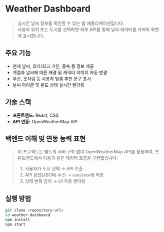 # Weather Dashboard

> 실시간 날씨 정보를 확인할 수 있는 웹 애플리케이션입니다.  
> 사용자 위치 또는 도시를 선택하면 외부 API를 통해 날씨 데이터를 가져와 화면에 표시합니다.

## 주요 기능

- 현재 날씨, 최저/최고 기온, 풍속 등 정보 제공
- 계절과 날씨에 따른 배경 및 캐릭터 이미지 자동 변경
- 우산, 옷차림 등 사용자 맞춤 추천 문구 표시
- 날씨 아이콘 및 온도 상태 실시간 렌더링

## 기술 스택

- **프론트엔드:** React, CSS
- **API 연동:** OpenWeatherMap API

## 백엔드 이해 및 연동 능력 표현

> 이 프로젝트는 별도의 서버 구축 없이 OpenWeatherMap API를 활용하여, 프론트엔드에서 다음과 같은 데이터 흐름을 구현했습니다:
>
> 1. 사용자가 도시 선택 → API 호출
> 2. API 응답(JSON) 수신 → `useState`에 저장
> 3. 상태 변화 감지 → UI 자동 렌더링


## 실행 방법

```bash
git clone <repository-url>
cd weather-dashboard
npm install
npm start
